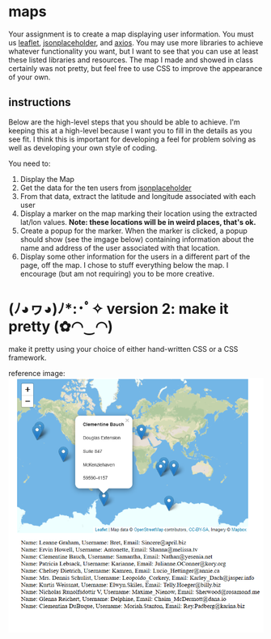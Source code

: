 # maps

Your assignment is to create a map displaying user information. You must us [leaflet](https://leafletjs.com/), [jsonplaceholder](https://jsonplaceholder.typicode.com/), and [axios](https://github.com/axios/axios). You may use more libraries to achieve whatever functionality you want, but I want to see that you can use at least these listed libraries and resources. The map I made and showed in class certainly was not pretty, but feel free to use CSS to improve the appearance of your own.

## instructions
Below are the high-level steps that you should be able to achieve. I'm keeping this at a high-level because I want you to fill in the details as you see fit. I think this is important for developing a feel for problem solving as well as developing your own style of coding. 

You need to:
1. Display the Map
2. Get the data for the ten users from [jsonplaceholder](https://jsonplaceholder.typicode.com/)
3. From that data, extract the latitude and longitude associated with each user
4. Display a marker on the map marking their location using the extracted lat/lon values. **Note: these locations will be in weird places, that's ok.**
5. Create a popup for the marker. When the marker is clicked, a popup should show (see the imgage below) containing information about the name and address of the user associated with that location. 
6. Display some other information for the users in a different part of the page, off the map. I chose to stuff everything below the map. I encourage (but am not requiring) you to be more creative.

# (ﾉ◕ヮ◕)ﾉ*:･ﾟ✧ version 2: make it pretty (✿◠‿◠)
make it pretty using your choice of either hand-written CSS or a CSS framework.

reference image:
![alt text](./example.png "Logo Title Text 1")
